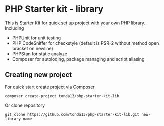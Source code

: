 # PHP Starter kit - library

This is Starter Kit for quick set up project with your own PHP library.
Including
 - PHPUnit for unit testing
 - PHP CodeSniffer for checkstyle (default is PSR-2 without method open bracket on newline)
 - PHPStan for static analyze
 - Composer for autoloding, package managing and script aliasing

## Creating new project

For quick start create project via Composer

 ```
 composer create-project tonda13/php-starter-kit-lib
 ```
Or clone repository

 ```
 git clone https://github.com/tonda13/php-starter-kit-lib.git new-library-name
 ```
